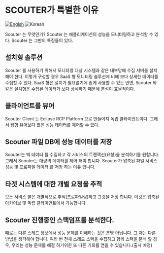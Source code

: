 # SCOUTER가 특별한 이유
[![Englsh](https://img.shields.io/badge/language-English-orange.svg)](What-special-in-SCOUTER.md) ![Korean](https://img.shields.io/badge/language-Korean-blue.svg)

Scouter 는 무엇인가?
Scouter 는 애플리케이션의 성능을 모니터링하고 분석할 수 있다. 
Scouter 는 그만의 특징들이 있다. 

## 설치형 솔루션
Scouter 를 사용하기 위해서 모니터링 대상 시스템과 같은 내부망에 수집 서버를 설치해야 한다.
이렇게 구성할 경우 SaaS 형 모니터링 솔루션에 비해 보다 상세한 데이터를 수집할 수 있다.
SaaS 형은 설치가 필요없기에 쉽게 사용할 수 있는 반면, Scouter 와 같은 설치형은 수집된 데이터가 보다 상세하기 때문에 분석이 효율적이다.

## 클라이언트를 뷰어
Scouter Client 는 Eclipse RCP Platform 으로 만들어지 독립 클라이언트이다. 그래서 웹형 뷰어보다 많은 성능 데이터를 제어할 수 있다.

## Scouter 파일 DB에 성능 데이터를 저장
Scouter는 빅 데이터 를 수집하고 각 서비스의 트랜잭션(요청)을 분석하기를 원합니다.
그래서 Scouter는 대량의 데이터를 제어 해야 합니다. Scouter가 압축된 파일 서비스 성능 및 프로파일 데이터 를 저장 하는 이유 입니다.

## 타겟 시스템에 대한 개별 요청을 추적
모든 서비스 콜은 개별적으로 추적(프로파일링)하고 그것을 저장 합니다.
이것은 압축된 아카이브 및 독립 클라이언트에서 가능합니다.

## Scouter 진행중인 스택덤프를 분석한다.
때로는 다른 스레드 정보에서 성능 문제를 이해하는 것은 분명 아닙니다.
그 때는 다른 방법을 생각해야 합니다. 여러 번 전체 스레드 스택을 수집하고 함께 스택을 분석 할 경우,
우리는 성능 문제를 해결 하기위한 또 다른 기회를 얻을 수 있습니다.(출시 예정)

